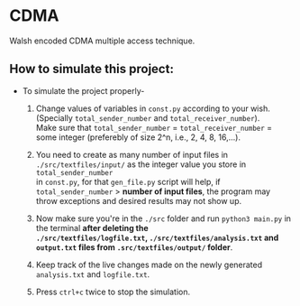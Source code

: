 # CDMA

Walsh encoded CDMA multiple access technique.


## How to simulate this project:


* To simulate the project properly-

    1. Change values of variables in ```const.py``` according to your wish. (Specially ```total_sender_number``` and ```total_receiver_number```).\
    Make sure that ```total_sender_number``` = ```total_receiver_number``` = some integer (preferebly of size 2^n, i.e., 2, 4, 8, 16,...).

    2. You need to create as many number of input files in ```./src/textfiles/input/``` as the integer value you store in ```total_sender_number```\
     in ```const.py```, for that ```gen_file.py``` script will help, if ```total_sender_number``` > **number of input files**, the program may \
     throw exceptions and desired results may not show up.

    3. Now make sure you're in the ```./src``` folder and run ```python3 main.py``` in the terminal **after deleting the\
    ```./src/textfiles/logfile.txt```, ```./src/textfiles/analysis.txt``` and ```output.txt``` files from ```.src/textfiles/output/``` folder**.

    4. Keep track of the live changes made on the newly generated ```analysis.txt``` and ```logfile.txt```.

    5. Press ```ctrl+c``` twice to stop the simulation.
